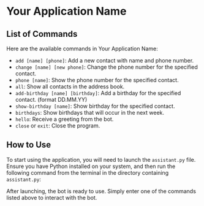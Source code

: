 # Your Application Name

## List of Commands

Here are the available commands in Your Application Name:

- `add [name] [phone]`: Add a new contact with name and phone number.
- `change [name] [new phone]`: Change the phone number for the specified contact.
- `phone [name]`: Show the phone number for the specified contact.
- `all`: Show all contacts in the address book.
- `add-birthday [name] [birthday]`: Add a birthday for the specified contact. (format DD.MM.YY)
- `show-birthday [name]`: Show birthday for the specified contact.
- `birthdays`: Show birthdays that will occur in the next week.
- `hello`: Receive a greeting from the bot.
- `close` or `exit`: Close the program.

## How to Use

To start using the application, you will need to launch the `assistant.py` file. Ensure you have Python installed on your system, and then run the following command from the terminal in the directory containing `assistant.py`:

After launching, the bot is ready to use. Simply enter one of the commands listed above to interact with the bot.

